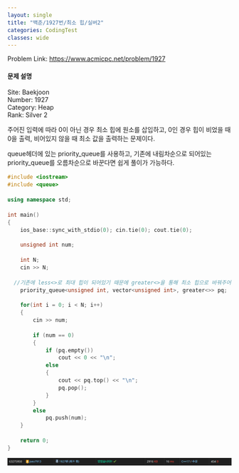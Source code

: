 ```yaml
---
layout: single
title: "백준/1927번/최소 힙/실버2"
categories: CodingTest
classes: wide
---
```


Problem Link: <https://www.acmicpc.net/problem/1927>

#### 문제 설명

Site: Baekjoon   
Number: 1927   
Category: Heap   
Rank: Silver 2

주어진 입력에 따라 0이 아닌 경우 최소 힙에 원소를 삽입하고, 0인 경우 힙이 비었을 때 0을 출력, 비어있지 않을 때 최소 값을 출력하는 문제이다.

queue헤더에 있는 priority_queue를 사용하고, 기존에 내림차순으로 되어있는 priority_queue를 오름차순으로 바꾼다면 쉽게 풀이가 가능하다.

```cpp
#include <iostream>
#include <queue>

using namespace std;

int main()
{
	ios_base::sync_with_stdio(0); cin.tie(0); cout.tie(0);

	unsigned int num;

	int N;
	cin >> N;

  //기존에 less<>로 최대 힙이 되어있기 때문에 greater<>을 통해 최소 힙으로 바꿔주어야한다
	priority_queue<unsigned int, vector<unsigned int>, greater<>> pq;

	for(int i = 0; i < N; i++)
	{
		cin >> num;

		if (num == 0)
		{
			if (pq.empty())
				cout << 0 << "\n";
			else
			{
				cout << pq.top() << "\n";
				pq.pop();
			}
		}
		else
			pq.push(num);
	}

	return 0;
}
```

![백준1927](/assets/images/CodingTest/백준1927번.PNG)
